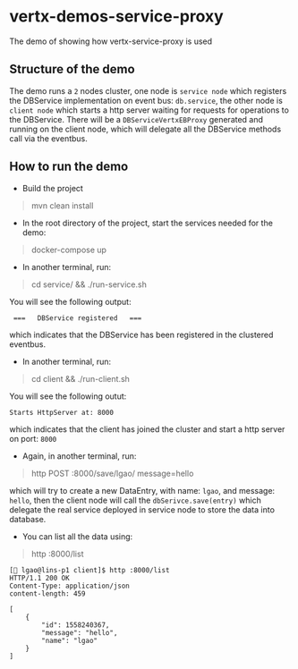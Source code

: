 # vertx-demos-service-proxy

The demo of showing how vertx-service-proxy is used

## Structure of the demo

The demo runs a `2` nodes cluster, one node is `service node` which registers the DBService implementation on event bus: `db.service`, the other node is `client node` which starts a http server waiting for requests for operations to the DBService. There will be a `DBServiceVertxEBProxy` generated and running on the client node, which will delegate all the DBService methods call via the eventbus.

## How to run the demo

* Build the project

> mvn clean install

* In the root directory of the project, start the services needed for the demo:
> docker-compose up

* In another terminal, run:
> cd service/ && ./run-service.sh

You will see the following output:
```shell
 ===   DBService registered   ===
```
which indicates that the DBService has been registered in the clustered eventbus.

* In another terminal, run:
> cd client && ./run-client.sh

You will see the following outut:
```shell
Starts HttpServer at: 8000
```
which indicates that the client has joined the cluster and start a http server on port: `8000`

* Again, in another terminal, run:
> http POST :8000/save/lgao/ message=hello

which will try to create a new DataEntry, with name: `lgao`, and message: `hello`, then the client node will call the `dbSerivce.save(entry)` which delegate the real service deployed in service node to store the data into database.

* You can list all the data using:
> http :8000/list

```shell
[🎩 lgao@lins-p1 client]$ http :8000/list
HTTP/1.1 200 OK
Content-Type: application/json
content-length: 459

[
    {
        "id": 1558240367,
        "message": "hello",
        "name": "lgao"
    }
]

```

